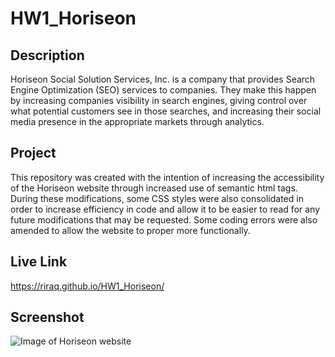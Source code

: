 # HW1_Horiseon
## Description
Horiseon Social Solution Services, Inc. is a company that provides Search Engine Optimization (SEO) services to companies. They make this happen by increasing companies visibility in search engines, giving control over what potential customers see in those searches, and increasing their social media presence in the appropriate markets through analytics.

## Project
This repository was created with the intention of increasing the accessibility of the Horiseon website through increased use of semantic html tags. During these modifications, some CSS styles were also consolidated in order to increase efficiency in code and allow it to be easier to read for any future modifications that may be requested. Some coding errors were also amended to allow the website to proper more functionally.

## Live Link
https://riraq.github.io/HW1_Horiseon/

## Screenshot
![Image of Horiseon website](https://user-images.githubusercontent.com/74923269/102699592-dd53ca80-4213-11eb-934a-b056317a5cb7.jpg)
